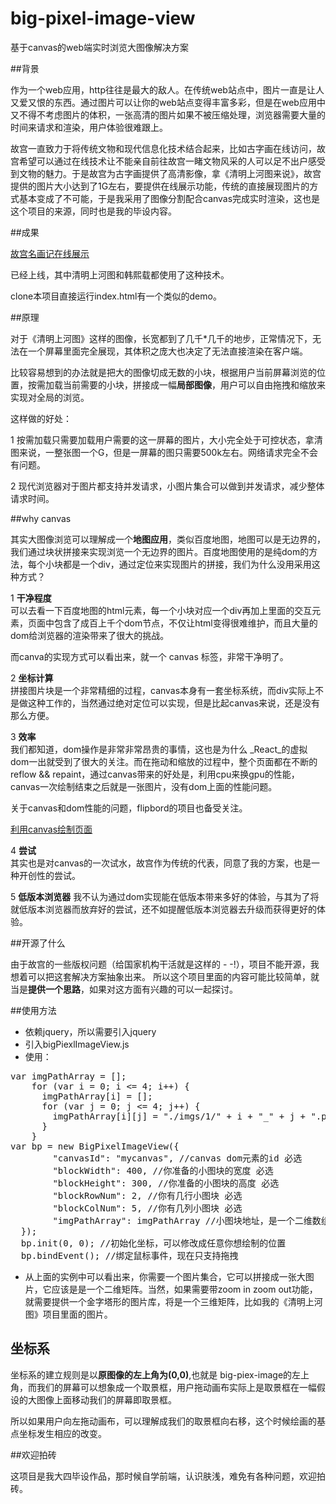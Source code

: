 # big-pixel-image-view
基于canvas的web端实时浏览大图像解决方案

##背景

作为一个web应用，http往往是最大的敌人。在传统web站点中，图片一直是让人又爱又恨的东西。通过图片可以让你的web站点变得丰富多彩，但是在web应用中又不得不考虑图片的体积，一张高清的图片如果不被压缩处理，浏览器需要大量的时间来请求和渲染，用户体验很难跟上。

故宫一直致力于将传统文物和现代信息化技术结合起来，比如古字画在线访问，故宫希望可以通过在线技术让不能亲自前往故宫一睹文物风采的人可以足不出户感受到文物的魅力。于是故宫为古字画提供了高清影像，拿《清明上河图来说》，故宫提供的图片大小达到了1G左右，要提供在线展示功能，传统的直接展现图片的方式基本变成了不可能，于是我采用了图像分割配合canvas完成实时渲染，这也是这个项目的来源，同时也是我的毕设内容。

##成果

[故宫名画记在线展示](http://minghuaji.dpm.org.cn/index_new.html)

已经上线，其中清明上河图和韩熙载都使用了这种技术。

clone本项目直接运行index.html有一个类似的demo。

##原理

对于《清明上河图》这样的图像，长宽都到了几千*几千的地步，正常情况下，无法在一个屏幕里面完全展现，其体积之庞大也决定了无法直接渲染在客户端。

比较容易想到的办法就是把大的图像切成无数的小块，根据用户当前屏幕浏览的位置，按需加载当前需要的小块，拼接成一幅**局部图像**，用户可以自由拖拽和缩放来实现对全局的浏览。

这样做的好处：

1 按需加载只需要加载用户需要的这一屏幕的图片，大小完全处于可控状态，拿清图来说，一整张图一个G，但是一屏幕的图只需要500k左右。网络请求完全不会有问题。

2 现代浏览器对于图片都支持并发请求，小图片集合可以做到并发请求，减少整体请求时间。

##why canvas

其实大图像浏览可以理解成一个**地图应用**，类似百度地图，地图可以是无边界的，我们通过块状拼接来实现浏览一个无边界的图片。百度地图使用的是纯dom的方法，每个小块都是一个div，通过定位来实现图片的拼接，我们为什么没用采用这种方式？

1 **干净程度**   
可以去看一下百度地图的html元素，每一个小块对应一个div再加上里面的交互元素，页面中包含了成百上千个dom节点，不仅让html变得很难维护，而且大量的dom给浏览器的渲染带来了很大的挑战。

而canva的实现方式可以看出来，就一个 canvas 标签，非常干净明了。

2 **坐标计算**   
拼接图片块是一个非常精细的过程，canvas本身有一套坐标系统，而div实际上不是做这种工作的，当然通过绝对定位可以实现，但是比起canvas来说，还是没有那么方便。

3 **效率**   
我们都知道，dom操作是非常非常昂贵的事情，这也是为什么 _React_的虚拟dom一出就受到了很大的关注。而在拖动和缩放的过程中，整个页面都在不断的reflow && repaint，通过canvas带来的好处是，利用cpu来换gpu的性能，canvas一次绘制结束之后就是一张图片，没有dom上面的性能问题。

关于canvas和dom性能的问题，flipbord的项目也备受关注。

[利用canvas绘制页面](https://github.com/Flipboard/react-canvas)

4 **尝试**  
其实也是对canvas的一次试水，故宫作为传统的代表，同意了我的方案，也是一种开创性的尝试。

5 **低版本浏览器**
我不认为通过dom实现能在低版本带来多好的体验，与其为了将就低版本浏览器而放弃好的尝试，还不如提醒低版本浏览器去升级而获得更好的体验。

##开源了什么

由于故宫的一些版权问题（给国家机构干活就是这样的 - -!），项目不能开源，我想着可以把这套解决方案抽象出来。 所以这个项目里面的内容可能比较简单，就当是**提供一个思路**，如果对这方面有兴趣的可以一起探讨。

##使用方法

+ 依赖jquery，所以需要引入jquery
+ 引入bigPiexlImageView.js
+ 使用： 
<pre>
var imgPathArray = [];
	for (var i = 0; i <= 4; i++) {
	  imgPathArray[i] = [];
	  for (var j = 0; j <= 4; j++) {
		imgPathArray[i][j] = "./imgs/1/" + i + "_" + j + ".png";
	  }
	}
var bp = new BigPixelImageView({
		"canvasId": "mycanvas", //canvas dom元素的id 必选
		"blockWidth": 400, //你准备的小图块的宽度 必选
		"blockHeight": 300, //你准备的小图块的高度 必选
		"blockRowNum": 2, //你有几行小图块 必选
		"blockColNum": 5, //你有几列小图块 必选
		"imgPathArray": imgPathArray //小图块地址，是一个二维数组 必选
  });
  bp.init(0, 0); //初始化坐标，可以修改成任意你想绘制的位置
  bp.bindEvent(); //绑定鼠标事件，现在只支持拖拽
</pre>
+ 从上面的实例中可以看出来，你需要一个图片集合，它可以拼接成一张大图片，它应该是是一个二维矩阵。当然，如果需要带zoom in zoom out功能，就需要提供一个金字塔形的图片库，将是一个三维矩阵，比如我的《清明上河图》项目里面的图片。

## 坐标系

坐标系的建立规则是以**原图像的左上角为(0,0)**,也就是 big-piex-image的左上角，而我们的屏幕可以想象成一个取景框，用户拖动画布实际上是取景框在一幅假设的大图像上面移动我们的屏幕即取景框。

所以如果用户向左拖动画布，可以理解成我们的取景框向右移，这个时候绘画的基点坐标发生相应的改变。

##欢迎拍砖

这项目是我大四毕设作品，那时候自学前端，认识肤浅，难免有各种问题，欢迎拍砖。